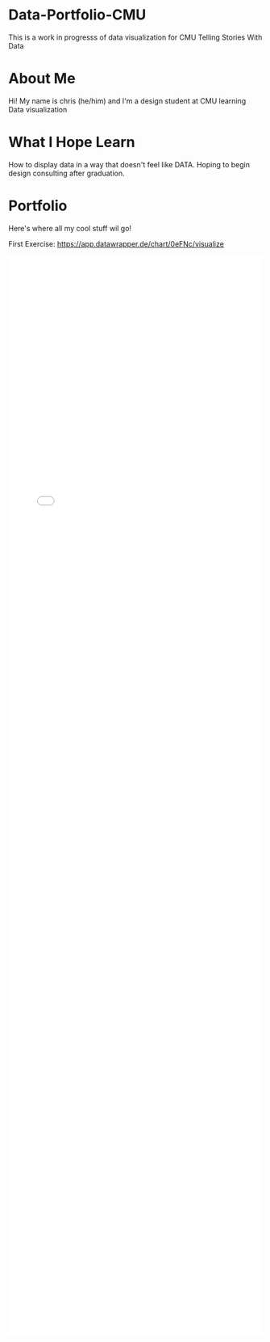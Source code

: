 # Data-Portfolio-CMU
This is a work in progresss of data visualization for CMU Telling Stories With Data

# About Me
Hi! My name is chris (he/him) and I'm a design student at CMU learning Data visualization

# What I Hope Learn
How to display data in a way that doesn't feel like DATA. Hoping to begin design consulting after graduation. 

# Portfolio
Here's where all my cool stuff wil go!

First Exercise:
https://app.datawrapper.de/chart/0eFNc/visualize
<iframe title="Candy Charts" aria-label="Bar Chart" id="datawrapper-chart-0eFNc" src="//datawrapper.dwcdn.net/0eFNc/1/" scrolling="no" frameborder="0" style="width: 0; min-width: 100% !important; border: none;" height="2138"></iframe><script type="text/javascript">!function(){"use strict";window.addEventListener("message",function(a){if(void 0!==a.data["datawrapper-height"])for(var e in a.data["datawrapper-height"]){var t=document.getElementById("datawrapper-chart-"+e)||document.querySelector("iframe[src*='"+e+"']");t&&(t.style.height=a.data["datawrapper-height"][e]+"px")}})}();</script>
